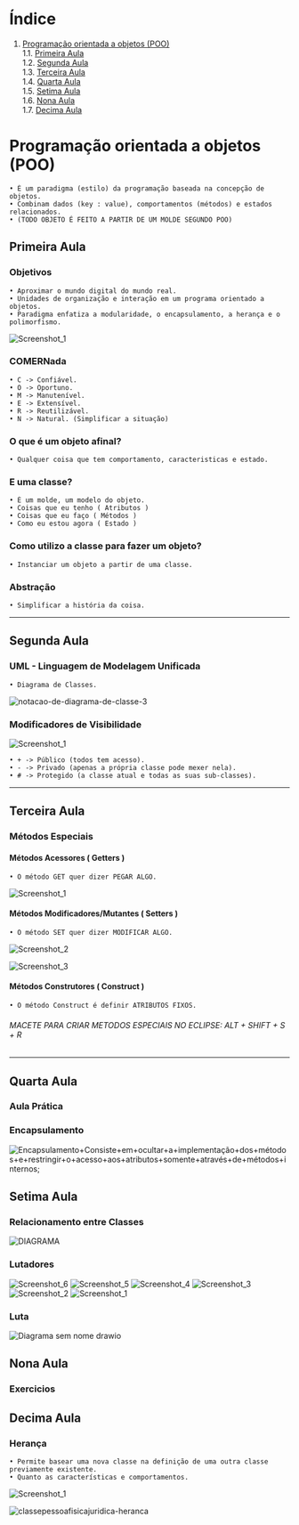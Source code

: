 # Índice

1. [Programação orientada a objetos (POO)](#programação-orientada-a-objetos-poo) <br/>
   1.1. [Primeira Aula](#primeira-aula) <br/>
   1.2. [Segunda Aula](#segunda-aula)   <br/>
   1.3. [Terceira Aula](#terceira-aula)   <br/>
   1.4. [Quarta Aula](#quarta-aula)   <br/>
   1.5. [Setima Aula](#setima-aula)   <br/>
   1.6. [Nona Aula](#nona-aula) <br/>
   1.7. [Decima Aula](#decima-aula)
# Programação orientada a objetos (POO)

    • É um paradigma (estilo) da programação baseada na concepção de objetos.
    • Combinam dados (key : value), comportamentos (métodos) e estados relacionados.
    • (TODO OBJETO É FEITO A PARTIR DE UM MOLDE SEGUNDO POO)

## Primeira Aula

### Objetivos

    • Aproximar o mundo digital do mundo real.
    • Unidades de organização e interação em um programa orientado a objetos.
    • Paradigma enfatiza a modularidade, o encapsulamento, a herança e o polimorfismo.

![Screenshot_1](https://github.com/davimgfx/exerciciosJava/assets/118557337/ac4dc279-fe69-4336-8257-c32abfe530a6)

### COMERNada

    • C -> Confiável.
    • O -> Oportuno.
    • M -> Manutenível.
    • E -> Extensível.
    • R -> Reutilizável.
    • N -> Natural. (Simplificar a situação)

### O que é um objeto afinal?

    • Qualquer coisa que tem comportamento, caracteristicas e estado.

### E uma classe?

    • É um molde, um modelo do objeto.
    • Coisas que eu tenho ( Atributos )
    • Coisas que eu faço ( Métodos )
    • Como eu estou agora ( Estado )

### Como utilizo a classe para fazer um objeto?

    • Instanciar um objeto a partir de uma classe.

### Abstração

    • Simplificar a história da coisa.

---

## Segunda Aula

### UML - Linguagem de Modelagem Unificada

    • Diagrama de Classes.

![notacao-de-diagrama-de-classe-3](https://github.com/davimgfx/exerciciosJava/assets/118557337/d6da98c4-595d-427c-a8e9-8bea3f2b4f6e)

### Modificadores de Visibilidade
![Screenshot_1](https://github.com/davimgfx/exerciciosJava/assets/118557337/c8312f6a-12ad-4355-a44f-7ef057e4edab)

    • + -> Público (todos tem acesso).
    • - -> Privado (apenas a própria classe pode mexer nela).
    • # -> Protegido (a classe atual e todas as suas sub-classes).

---

## Terceira Aula


### Métodos Especiais

#### Métodos Acessores ( Getters )
    • O método GET quer dizer PEGAR ALGO.
   ![Screenshot_1](https://github.com/davimgfx/exerciciosJava/assets/118557337/7e4ac3bd-7712-4f68-9fb1-81868de4e3a4)


#### Métodos  Modificadores/Mutantes ( Setters )
    • O método SET quer dizer MODIFICAR ALGO.
   ![Screenshot_2](https://github.com/davimgfx/exerciciosJava/assets/118557337/852b9ba3-fde0-4f66-9ad3-bbc3aee65fcd)

![Screenshot_3](https://github.com/davimgfx/exerciciosJava/assets/118557337/a4cec945-9837-4911-bbcd-76bcc4aa54f2)


#### Métodos Construtores ( Construct )
    • O método Construct é definir ATRIBUTOS FIXOS.


###### *MACETE PARA CRIAR METODOS ESPECIAIS NO ECLIPSE: ALT + SHIFT + S + R*

---

## Quarta Aula

### Aula Prática
### Encapsulamento
![Encapsulamento+Consiste+em+ocultar+a+implementação+dos+métodos+e+restringir+o+acesso+aos+atributos+somente+através+de+métodos+internos;](https://github.com/davimgfx/exerciciosJava/assets/118557337/913c9bc5-1a80-463c-998c-a618f08ebf7c)

## Setima Aula

### Relacionamento entre Classes


![DIAGRAMA](https://github.com/davimgfx/exerciciosJava/assets/118557337/15289c0b-1306-4a75-a638-7c72f13b402d) <br />

### Lutadores 

![Screenshot_6](https://github.com/davimgfx/exerciciosJava/assets/118557337/f4ddc419-4f26-49d1-b589-84a3a0e4936b)
![Screenshot_5](https://github.com/davimgfx/exerciciosJava/assets/118557337/0f01290d-104c-4b67-93ec-dcb4cc0087cb)
![Screenshot_4](https://github.com/davimgfx/exerciciosJava/assets/118557337/b047c927-4110-4fce-8335-b08409789256)
![Screenshot_3](https://github.com/davimgfx/exerciciosJava/assets/118557337/0737df5e-3955-4717-83cd-d6aa3f884105)
![Screenshot_2](https://github.com/davimgfx/exerciciosJava/assets/118557337/fb5fdb3e-e482-4a7f-8578-04d81a8a5056)
![Screenshot_1](https://github.com/davimgfx/exerciciosJava/assets/118557337/ac5acdc8-409f-4cb0-8368-a659e5393c29)

### Luta
![Diagrama sem nome drawio](https://github.com/davimgfx/exerciciosJava/assets/118557337/6eae167b-5365-4523-978e-7263228b87d9)

## Nona Aula

### Exercicios


## Decima Aula
### Herança
    • Permite basear uma nova classe na definição de uma outra classe previamente existente.
    • Quanto as características e comportamentos.
    
![Screenshot_1](https://github.com/davimgfx/exerciciosJava/assets/118557337/a5c20a40-6518-490f-9aca-7d0fcf639751)

![classepessoafisicajuridica-heranca](https://github.com/davimgfx/exerciciosJava/assets/118557337/621e94d2-b3d4-4fed-8791-d8ccc0fe9d61)
